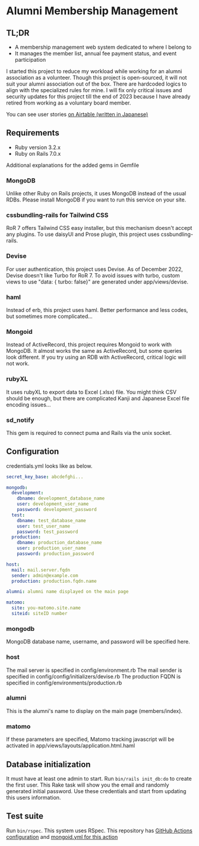 # Alumni Membership Management

## TL;DR

- A membership management web system dedicated to where I belong to
- It manages the member list, annual fee payment status, and event participation

I started this project to reduce my workload while working for an alumni association as a volunteer. Though this project is open-sourced, it will not suit your alumni association out of the box. There are hardcoded logics to align with the specialized rules for mine.
I will fix only critical issues and security updates for this project till the end of 2023 because I have already retired from working as a voluntary board member.

You can see user stories [on Airtable (written in Japanese)](https://airtable.com/shrNm3h6yWEVP3G0u)

## Requirements

- Ruby version 3.2.x
- Ruby on Rails 7.0.x

Additional explanations for the added gems in Gemfile

### MongoDB

Unlike other Ruby on Rails projects, it uses MongoDB instead of the usual RDBs. Please install MongoDB if you want to run this service on your site.

### cssbundling-rails for Tailwind CSS

RoR 7 offers Tailwind CSS easy installer, but this mechanism doesn't accept any plugins. To use daisyUI and Prose plugin, this project uses cssbundling-rails.

### Devise

For user authentication, this project uses Devise. As of December 2022, Devise doesn't like Turbo for RoR 7. To avoid issues with turbo, custom views to use "data: { turbo: false}" are generated under app/views/devise.

### haml

Instead of erb, this project uses haml. Better performance and less codes, but sometimes more complicated...

### Mongoid

Instead of ActiveRecord, this project requires Mongoid to work with MongoDB. It almost works the same as ActiveRecord, but some queries look different.
If you try using an RDB with ActiveRecord, critical logic will not work.

### rubyXL

It uses rubyXL to export data to Excel (.xlsx) file.
You might think CSV should be enough, but there are complicated Kanji and Japanese Excel file encoding issues...

### sd_notify

This gem is required to connect puma and Rails via the unix socket.

## Configuration

credentials.yml looks like as below.

```yaml
secret_key_base: abcdefghi...

mongodb:
  development:
    dbname: development_database_name
    user: development_user_name
    password: development_password
  test:
    dbname: test_database_name
    user: test_user_name
    password: test_password
  production:
    dbname: production_database_name
    user: production_user_name
    password: production_password

host:
  mail: mail.server.fqdn
  sender: admin@example.com
  production: production.fqdn.name

alumni: alumni name displayed on the main page

matomo:
  site: you-matomo.site.name
  siteid: siteID number
```

### mongodb

MongoDB database name, username, and password will be specified here.

### host

The mail server is specified in config/environment.rb
The mail sender is specified in config/config/initializers/devise.rb
The production FQDN is specified in config/environments/production.rb

### alumni

This is the alumni's name to display on the main page (members/index).

### matomo

If these parameters are specified, Matomo tracking javascript will be activated in app/views/layouts/application.html.haml

## Database initialization

It must have at least one admin to start. Run `bin/rails init_db:do` to create the first user.
This Rake task will show you the email and randomly generated initial password. Use these credentials and start from updating this users information.

## Test suite

Run `bin/rspec`. This system uses RSpec.
This repository has [GitHub Actions configuration](https://github.com/yaws-k/alumni-membership-management/blob/main/.github/workflows/rspec.yml) and [mongoid.yml for this action](https://github.com/yaws-k/alumni-membership-management/blob/main/config/mongoid.yml.ci)
